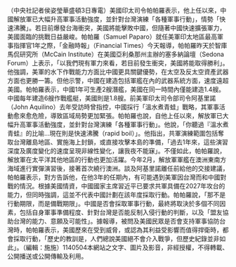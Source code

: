 （中央社記者侯姿瑩華盛頓3日專電）美國印太司令帕帕羅表示，他上任以來，中國解放軍已大幅升高軍事活動強度，並針對台灣演練「各種軍事行動」，情勢「快速沸騰」。若目前爆發台海衝突，美國將能擊敗中國，但隨著中國快速擴張軍力，美國面臨的挑戰日益嚴峻。帕帕羅（Samuel Paparo）就任美軍印太地區最高軍事指揮官1年之際，「金融時報」（Financial Times）今天報導，帕帕羅昨天於智庫馬侃研究所（McCain Institute）在美國亞利桑那州主辦的塞多納論壇（Sedona Forum）上表示，「以我們現有軍力來看，若目前發生衝突，美國將能取得勝利」。他強調，美軍的水下作戰能力方面比中國更具關鍵優勢，在太空及反太空資產武器方面也更勝一籌。但他示警，中國在建造包括軍艦在內的武器系統方面，速度遠超美國。帕帕羅表示，中國1年可生產2艘潛艦，美國在同一時間內僅能建造1.4艘。中國每年建造6艘作戰艦艇，美國則是1.8艘。前美軍印太司令部司令阿基里諾（John Aquilino）去年受訪時曾指控，中國採行「溫水煮青蛙」戰略，其軍事活動愈來愈危險，導致區域局勢更加緊張。帕帕羅也說，自他上任以來，解放軍已大幅升高軍事活動強度，並針對台灣演練「各種軍事行動」。他說，「你聽過『溫水煮青蛙』的比喻…現在則是快速沸騰（rapid boil）」。他指出，共軍演練範圍包括奪取台灣離島地區、實施海上封鎖，或直接攻擊本島的準備，「過去1年來，這些演習深度及廣度變化的速度呈現非線性變化，讓我夜不能寐」。不僅如此，帕帕羅說，解放軍在太平洋其他地區的行動也更加活躍。今年2月，解放軍軍艦在澳洲東南方海域進行實彈演習後，接著首次繞行澳洲。談及阿基里諾離任前給他的交接建議，帕帕羅表示，對方告訴他，在他3年的任期內，有可能遇到美軍因台灣而和中國對戰的情況。根據美國情資，中國國家主席習近平已要求共軍具備在2027年攻台的能力，但同時強調，這並不代表中國計劃在該年度採取行動。帕帕羅說，「那不是行動期限，而是備戰期限」。中國是否會採取軍事行動，最終將取決於多個不同因素，包括自身軍事準備程度、針對台灣是否能反制入侵行動的判斷，以及「盟友協助台灣的能力、意願及可能性」。據報導，被問及美國民眾是否會支持軍事協防台灣時，帕帕羅表示，美國歷來在受到威脅，或認為其利益受影響而值得捍衛時，都會採取行動，「歷史的教訓是，人們總說美國絕不會介入戰爭，但歷史紀錄並非如此」。（編輯：施施）1140504本網站之文字、圖片及影音，非經授權，不得轉載、公開播送或公開傳輸及利用。